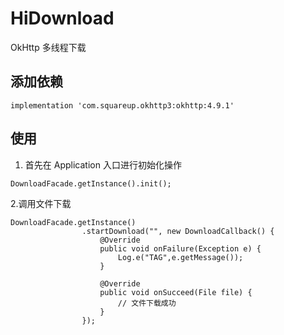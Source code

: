 # HiDownload
OkHttp 多线程下载

## 添加依赖
```
implementation 'com.squareup.okhttp3:okhttp:4.9.1'
```

## 使用
1. 首先在 Application 入口进行初始化操作
```
DownloadFacade.getInstance().init();
```
2.调用文件下载
```
DownloadFacade.getInstance()
                .startDownload("", new DownloadCallback() {
                    @Override
                    public void onFailure(Exception e) {
                        Log.e("TAG",e.getMessage());
                    }

                    @Override
                    public void onSucceed(File file) {
                        // 文件下载成功
                    }
                });
```
